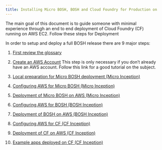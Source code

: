 ```yaml
---
title: Installing Micro BOSH, BOSH and Cloud Foundry for Production on AWS
---
```


The main goal of this document is to guide someone with minimal experience through an end to end deployment of Cloud Foundry (CF) running on AWS EC2. Follow these steps for Deployment


In order to setup and deploy a full BOSH release there are 9 major steps:

1. [First review the glossary](/docs/running/deploying-cf/aws-ec2/glossary.html)

1. [Create an AWS Account](http://bitnami.com/tutorials/create_aws_account)  This step is only necessary if you don’t already have an AWS account. Follow this link for a good tutorial on the subject.

1. [Local preparation for Micro BOSH deployment (Micro Inception)](/docs/running/deploying-cf/aws-ec2/local_bosh.html)

1. [Configuring AWS for Micro BOSH (Micro Inception)](/docs/running/deploying-cf/aws-ec2/configure_aws_micro_bosh.html)

1. [Deployment of Micro BOSH on AWS (Micro Inception)](/docs/running/deploying-cf/aws-ec2/deploy_aws_micro_bosh.html)

1. [Configuring AWS for BOSH (BOSH Inception)](/docs/running/deploying-cf/aws-ec2/configure_aws_bosh.html)

1. [Deployment of BOSH on AWS (BOSH Inception)](/docs/running/deploying-cf/aws-ec2/deploy_aws_bosh.html)

1. [Configuring AWS for CF (CF Inception)](/docs/running/deploying-cf/aws-ec2/configure_aws_cf.html)

1. [Deployment of CF on AWS (CF Inception)](/docs/running/deploying-cf/aws-ec2/deploy_aws_cf.html)

1. [Example apps deployed on CF (CF Inception)](/docs/running/deploying-cf/aws-ec2/example_apps.html)
